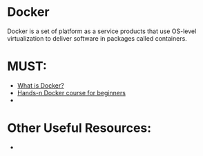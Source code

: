 # Docker
Docker is a set of platform as a service products that use OS-level virtualization to deliver software in packages called containers.

# MUST:
<ul>
  <li><a href="https://www.docker.com/resources/what-container">What is Docker?</a></li>
  <li><a href="https://kodekloud.com/p/docker-for-the-absolute-beginner-hands-on">Hands-n Docker course for beginners</a></li>
  <li><a href=""></a></li>


</ul>

# Other Useful Resources:
<ul>
  <li><a href=""></a></li>
</ul
